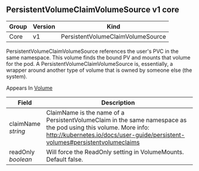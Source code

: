 ## PersistentVolumeClaimVolumeSource v1 core

Group        | Version     | Kind
------------ | ---------- | -----------
Core | v1 | PersistentVolumeClaimVolumeSource



PersistentVolumeClaimVolumeSource references the user's PVC in the same namespace. This volume finds the bound PV and mounts that volume for the pod. A PersistentVolumeClaimVolumeSource is, essentially, a wrapper around another type of volume that is owned by someone else (the system).

<aside class="notice">
Appears In  <a href="#volume-v1">Volume</a> </aside>

Field        | Description
------------ | -----------
claimName <br /> *string*  | ClaimName is the name of a PersistentVolumeClaim in the same namespace as the pod using this volume. More info: http://kubernetes.io/docs/user-guide/persistent-volumes#persistentvolumeclaims
readOnly <br /> *boolean*  | Will force the ReadOnly setting in VolumeMounts. Default false.

